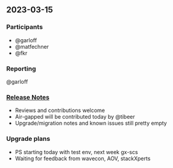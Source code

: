 ## 2023-03-15

### Participants
* @garloff
* @matfechner
* @fkr

### Reporting
@garloff

### [Release Notes](https://github.com/SovereignCloudStack/release-notes/pull/5)
* Reviews and contributions welcome
* Air-gapped will be contributed today by @tibeer
* Upgrade/migration notes and known issues still pretty empty

### Upgrade plans
* PS starting today with test env, next week gx-scs
* Waiting for feedback from wavecon, AOV, stackXperts
